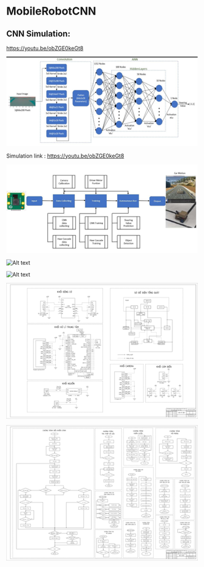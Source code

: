 ﻿# MobileRobotCNN
 
## CNN Simulation:

https://youtu.be/obZGE0keGt8

![Alt text](<Source/Document/image2.png>)

Simulation link : https://youtu.be/obZGE0keGt8

![Alt text](<Source/Document/image.png>)

![Alt text](<Source/Document/CQ Huynh Minh Khanh - Ung dung xu ly anh va mang no ron tich chap dieu khien robot giao hang-140-143 (1)_pages-to-jpg-0001.jpg>)

![Alt text](<Source/Document/CQ Huynh Minh Khanh - Ung dung xu ly anh va mang no ron tich chap dieu khien robot giao hang-140-143 (1)_pages-to-jpg-0002.jpg>)

![Alt text](<Source/Document/CQ Huynh Minh Khanh - Ung dung xu ly anh va mang no ron tich chap dieu khien robot giao hang-140-143 (1)_pages-to-jpg-0003.jpg>)

![Alt text](<Source/Document/CQ Huynh Minh Khanh - Ung dung xu ly anh va mang no ron tich chap dieu khien robot giao hang-140-143 (1)_pages-to-jpg-0004.jpg>)
